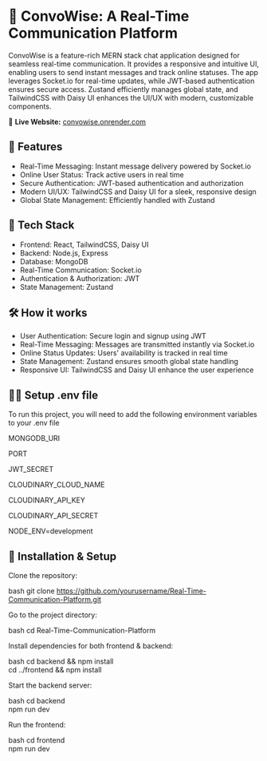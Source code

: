 # 📨 ConvoWise: A Real-Time Communication Platform 

ConvoWise is a feature-rich MERN stack chat application designed for seamless real-time communication. It provides a responsive and intuitive UI, enabling users to send instant messages and track online statuses. The app leverages Socket.io for real-time updates, while JWT-based authentication ensures secure access. Zustand efficiently manages global state, and TailwindCSS with Daisy UI enhances the UI/UX with modern, customizable components.

🔗 **Live Website:** [convowise.onrender.com](https://convowise-frontend.onrender.com/login)

## 🚀 Features

- Real-Time Messaging: Instant message delivery powered by Socket.io
- Online User Status: Track active users in real time
- Secure Authentication: JWT-based authentication and authorization
- Modern UI/UX: TailwindCSS and Daisy UI for a sleek, responsive design
- Global State Management: Efficiently handled with Zustand



## 🌟 Tech Stack

- Frontend: React, TailwindCSS, Daisy UI
- Backend: Node.js, Express
- Database: MongoDB
- Real-Time Communication: Socket.io
- Authentication & Authorization: JWT
- State Management: Zustand






## 🛠 How it works

- User Authentication: Secure login and signup using JWT
- Real-Time Messaging: Messages are transmitted instantly via Socket.io
- Online Status Updates: Users' availability is tracked in real time
- State Management: Zustand ensures smooth global state handling
- Responsive UI: TailwindCSS and Daisy UI enhance the user experience




## 👩‍💻 Setup .env file

To run this project, you will need to add the following environment variables to your .env file

MONGODB_URI

PORT

JWT_SECRET

CLOUDINARY_CLOUD_NAME

CLOUDINARY_API_KEY

CLOUDINARY_API_SECRET

NODE_ENV=development



## 📌 Installation & Setup

Clone the repository:

bash
git clone https://github.com/yourusername/Real-Time-Communication-Platform.git



Go to the project directory:

bash
cd Real-Time-Communication-Platform



Install dependencies for both frontend & backend:

bash
cd backend && npm install  
cd ../frontend && npm install 


Start the backend server:

bash
cd backend  
npm run dev  


Run the frontend:

bash
cd frontend  
npm run dev  
